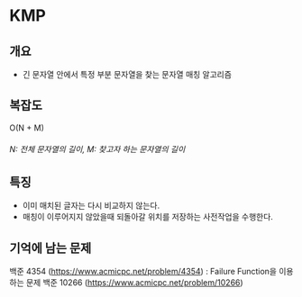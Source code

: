 # KMP

## 개요
* 긴 문자열 안에서 특정 부분 문자열을 찾는 문자열 매칭 알고리즘

## 복잡도
O(N + M)
###### N: 전체 문자열의 길이, M: 찾고자 하는 문자열의 길이

## 특징
* 이미 매치된 글자는 다시 비교하지 않는다.
* 매칭이 이루어지지 않았을때 되돌아갈 위치를 저장하는 사전작업을 수행한다.

## 기억에 남는 문제
백준 4354 (https://www.acmicpc.net/problem/4354) : Failure Function을 이용하는 문제
백준 10266 (https://www.acmicpc.net/problem/10266)
